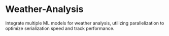 # Weather-Analysis
Integrate multiple ML models for weather analysis, utilizing parallelization to optimize serialization speed and track performance.
